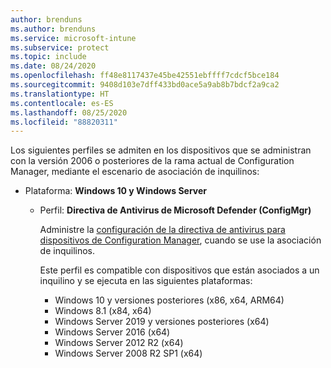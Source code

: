 ```yaml
---
author: brenduns
ms.author: brenduns
ms.service: microsoft-intune
ms.subservice: protect
ms.topic: include
ms.date: 08/24/2020
ms.openlocfilehash: ff48e8117437e45be42551ebffff7cdcf5bce184
ms.sourcegitcommit: 9408d103e7dff433bd0ace5a9ab8b7bdcf2a9ca2
ms.translationtype: HT
ms.contentlocale: es-ES
ms.lasthandoff: 08/25/2020
ms.locfileid: "88820311"
---
```

<!--Don't apply H2/H3 in this include file since they are context driven by article-->
Los siguientes perfiles se admiten en los dispositivos que se administran con la versión 2006 o posteriores de la rama actual de Configuration Manager, mediante el escenario de asociación de inquilinos:
<!--The following profiles are supported for devices you manage with Configuration Manager Technical Preview 2007 or later, through the tenant attach scenario:-->

- Plataforma: **Windows 10 y Windows Server**

  - Perfil: **Directiva de Antivirus de Microsoft Defender (ConfigMgr)**
  
    Administre la [configuración de la directiva de antivirus para dispositivos de Configuration Manager](../../protect/antivirus-microsoft-defender-settings-windows-tenant-attach.md), cuando se use la asociación de inquilinos.

    Este perfil es compatible con dispositivos que están asociados a un inquilino y se ejecuta en las siguientes plataformas:
    - Windows 10 y versiones posteriores (x86, x64, ARM64)
    - Windows 8.1 (x84, x64)
    - Windows Server 2019 y versiones posteriores (x64)
    - Windows Server 2016 (x64)
    - Windows Server 2012 R2 (x64)
    - Windows Server 2008 R2 SP1 (x64)
